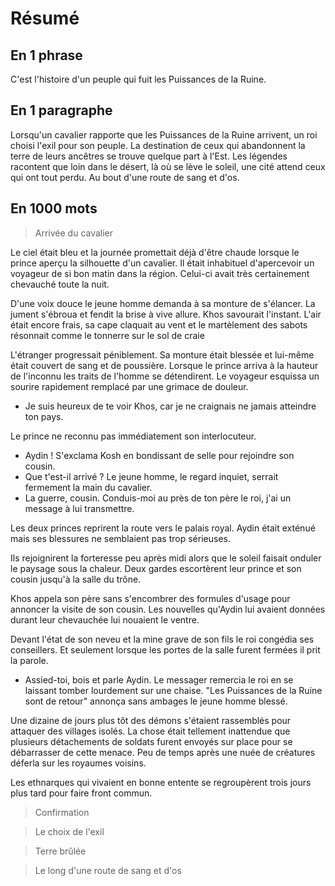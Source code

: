 # Résumé

## En 1 phrase
C'est l'histoire d'un peuple qui fuit les Puissances de la Ruine.

## En 1 paragraphe
Lorsqu'un cavalier rapporte que les Puissances de la Ruine arrivent, un roi choisi l'exil pour son peuple.
La destination de ceux qui abandonnent la terre de leurs ancêtres se trouve quelque part à l'Est.
Les légendes racontent que loin dans le désert, là où se lève le soleil, une cité attend ceux qui ont tout perdu.
Au bout d'une route de sang et d'os.

## En 1000 mots
> Arrivée du cavalier

Le ciel était bleu et la journée promettait déjà d'être chaude lorsque le prince aperçu la silhouette d'un cavalier.
Il était inhabituel d'apercevoir un voyageur de si bon matin dans la région.
Celui-ci avait très certainement chevauché toute la nuit.

D'une voix douce le jeune homme demanda à sa monture de s'élancer.
La jument s'ébroua et fendit la brise à vive allure.
Khos savourait l'instant.
L'air était encore frais, sa cape claquait au vent et le martèlement des sabots résonnait comme le tonnerre sur le sol de craie

L'étranger progressait péniblement.
Sa monture était blessée et lui-même était couvert de sang et de poussière.
Lorsque le prince arriva à la hauteur de l'inconnu les traits de l'homme se détendirent.
Le voyageur esquissa un sourire rapidement remplacé par une grimace de douleur.

- Je suis heureux de te voir Khos, car je ne craignais ne jamais atteindre ton pays.

Le prince ne reconnu pas immédiatement son interlocuteur.

- Aydin ! S'exclama Kosh en bondissant de selle pour rejoindre son cousin.
- Que t'est-il arrivé ? Le jeune homme, le regard inquiet, serrait fermement la main du cavalier.
- La guerre, cousin. Conduis-moi au près de ton père le roi, j'ai un message à lui transmettre.

Les deux princes reprirent la route vers le palais royal.
Aydin était exténué mais ses blessures ne semblaient pas trop sérieuses.

Ils rejoignirent la forteresse peu après midi alors que le soleil faisait onduler le paysage sous la chaleur.
Deux gardes escortèrent leur prince et son cousin jusqu'à la salle du trône.

Khos appela son père sans s'encombrer des formules d'usage pour annoncer la visite de son cousin.
Les nouvelles qu'Aydin lui avaient données durant leur chevauchée lui nouaient le ventre.

Devant l'état de son neveu et la mine grave de son fils le roi congédia ses conseillers.
Et seulement lorsque les portes de la salle furent fermées il prit la parole.

- Assied-toi, bois et parle Aydin.
Le messager remercia le roi en se laissant tomber lourdement sur une chaise.
"Les Puissances de la Ruine sont de retour" annonça sans ambages le jeune homme blessé.

Une dizaine de jours plus tôt des démons s'étaient rassemblés pour attaquer des villages isolés.
La chose était tellement inattendue que plusieurs détachements de soldats furent envoyés sur place pour se débarrasser de cette menace.
Peu de temps après une nuée de créatures déferla sur les royaumes voisins.

Les ethnarques qui vivaient en bonne entente se regroupèrent trois jours plus tard pour faire front commun.

> Confirmation

> Le choix de l'exil

> Terre brûlée

> Le long d'une route de sang et d'os